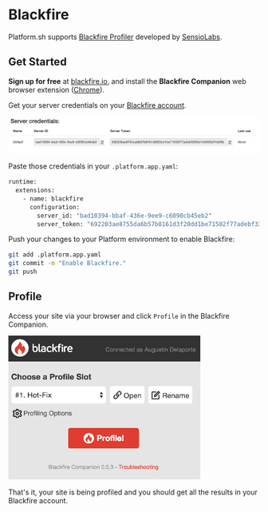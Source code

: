 # Blackfire

Platform.sh supports [Blackfire Profiler](https://blackfire.io/)
developed by [SensioLabs](http://sensiolabs.com/).

## Get Started

**Sign up for free** at [blackfire.io](https://blackfire.io/signup), and
install the **Blackfire Companion** web browser extension
([Chrome](https://chrome.google.com/webstore/detail/blackfire-companion/miefikpgahefdbcgoiicnmpbeeomffld)).

Get your server credentials on your [Blackfire
account](https://blackfire.io/account/credentials).

![Blackfire credentials](/integration/images/blackfire-credentials.png)

Paste those credentials in your `.platform.app.yaml`:

```bash
runtime:
  extensions:
    - name: blackfire
      configuration:
        server_id: "bad10394-bbaf-436e-9ee9-c6090cb45eb2"
        server_token: "692203ae8755da6b57b8161d3f20dd1be71502f77adebf3363d164033d74d29b"
```

Push your changes to your Platform environment to enable Blackfire:

```bash
git add .platform.app.yaml
git commit -m "Enable Blackfire."
git push
```

## Profile

Access your site via your browser and click `Profile` in the Blackfire
Companion.

![Blackfire Companion](/integration/images/blackfire-companion.png)

That's it, your site is being profiled and you should get all the
results in your Blackfire account.
